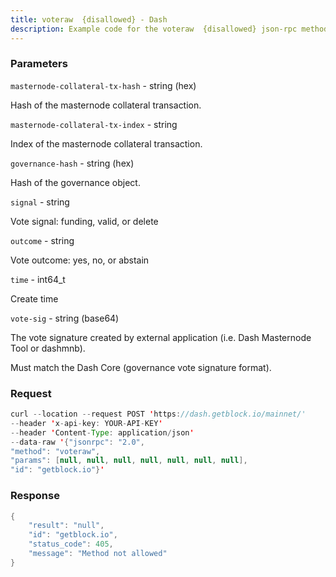 ```yaml
---
title: voteraw  {disallowed} - Dash
description: Example code for the voteraw  {disallowed} json-rpc method. Сomplete guide on how to use voteraw  {disallowed} json-rpc in GetBlock.io Web3 documentation.
---
```


### Parameters


`masternode-collateral-tx-hash` - string (hex)

Hash of the masternode collateral transaction.

`masternode-collateral-tx-index` - string

Index of the masternode collateral transaction.

`governance-hash` - string (hex)

Hash of the governance object.

`signal` - string

Vote signal: funding, valid, or delete

`outcome` - string

Vote outcome: yes, no, or abstain

`time` - int64_t

Create time

`vote-sig` - string (base64)

The vote signature created by external application (i.e. Dash Masternode
Tool or dashmnb).

Must match the Dash Core (governance vote signature format).

### Request

``` java
curl --location --request POST 'https://dash.getblock.io/mainnet/' 
--header 'x-api-key: YOUR-API-KEY' 
--header 'Content-Type: application/json' 
--data-raw '{"jsonrpc": "2.0",
"method": "voteraw",
"params": [null, null, null, null, null, null, null],
"id": "getblock.io"}'
```

###  Response

``` java
{
    "result": "null",
    "id": "getblock.io",
    "status_code": 405,
    "message": "Method not allowed"
}
```

